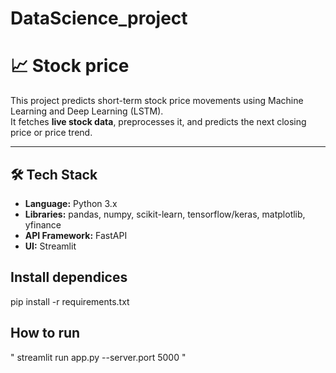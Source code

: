 # DataScience_project

# 📈 Stock price 

This project predicts short-term stock price movements using Machine Learning and Deep Learning (LSTM).  
It fetches **live stock data**, preprocesses it, and predicts the next closing price or price trend.

---

## 🛠️ Tech Stack

- **Language:** Python 3.x  
- **Libraries:** pandas, numpy, scikit-learn, tensorflow/keras, matplotlib, yfinance  
- **API Framework:** FastAPI  
- **UI:** Streamlit  

## Install dependices

pip install -r requirements.txt

## How to run 

" streamlit run app.py --server.port 5000 "
